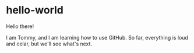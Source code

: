 # hello-world

Hello there!

I am Tommy, and I am learning how to use GitHub. 
So far, everything is loud and celar, but we'll see what's next.
